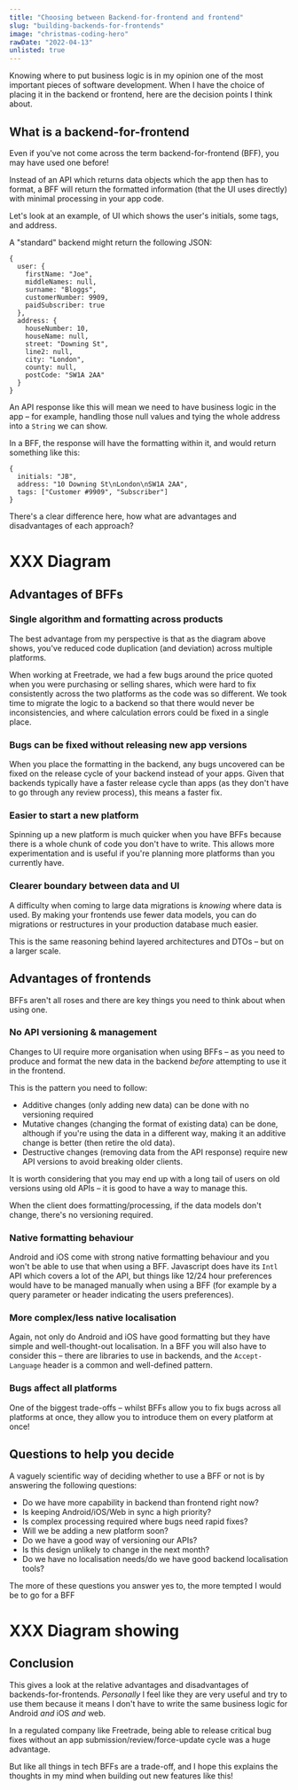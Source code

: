 ```yaml
---
title: "Choosing between Backend-for-frontend and frontend"
slug: "building-backends-for-frontends"
image: "christmas-coding-hero"
rawDate: "2022-04-13"
unlisted: true
---
```

Knowing where to put business logic is in my opinion one of the most important pieces of software development. When I have the choice of placing it in the backend or frontend, here are the decision points I think about.

## What is a backend-for-frontend

Even if you've not come across the term backend-for-frontend (BFF), you may have used one before!

Instead of an API which returns data objects which the app then has to format, a BFF will return the formatted information (that the UI uses directly) with minimal processing in your app code.

Let's look at an example, of UI which shows the user's initials, some tags, and address.

A "standard" backend might return the following JSON:

```json5
{
  user: {
    firstName: "Joe",
    middleNames: null,
    surname: "Bloggs",
    customerNumber: 9909,
    paidSubscriber: true
  },
  address: {
    houseNumber: 10,
    houseName: null,
    street: "Downing St",
    line2: null,
    city: "London",
    county: null,
    postCode: "SW1A 2AA"
  }
}
```

An API response like this will mean we need to have business logic in the app – for example, handling those null values and tying the whole address into a `String` we can show.

In a BFF, the response will have the formatting within it, and would return something like this:

```json5
{
  initials: "JB",
  address: "10 Downing St\nLondon\nSW1A 2AA",
  tags: ["Customer #9909", "Subscriber"]
}
```

There's a clear difference here, how what are advantages and disadvantages of each approach?

# XXX Diagram

## Advantages of BFFs

### Single algorithm and formatting across products

The best advantage from my perspective is that as the diagram above shows, you've reduced code duplication (and deviation) across multiple platforms.

When working at Freetrade, we had a few bugs around the price quoted when you were purchasing or selling shares, which were hard to fix consistently across the two platforms as the code was so different. We took time to migrate the logic to a backend so that there would never be inconsistencies, and where calculation errors could be fixed in a single  place.

### Bugs can be fixed without releasing new app versions

When you place the formatting in the backend, any bugs uncovered can be fixed on the release cycle of your backend instead of your apps. Given that backends typically have a faster release cycle than apps (as they don't have to go through any review process), this means a faster fix.

### Easier to start a new platform

Spinning up a new platform is much quicker when you have BFFs because there is a whole chunk of code you don't have to write. This allows more experimentation and is useful if you're planning more platforms than you currently have.

### Clearer boundary between data and UI

A difficulty when coming to large data migrations is _knowing_ where data is used. By making your frontends use fewer data models, you can do migrations or restructures in your production database much easier.

This is the same reasoning behind layered architectures and DTOs – but on a larger scale.

## Advantages of frontends

BFFs aren't all roses and there are key things you need to think about when using one.

### No API versioning & management

Changes to UI require more organisation when using BFFs – as you need to produce and format the new data in the backend _before_ attempting to use it in the frontend.

This is the pattern you need to follow:
- Additive changes (only adding new data) can be done with no versioning required
- Mutative changes (changing the format of existing data) can be done, although if you're using the data in a different way, making it an additive change is better (then retire the old data).
- Destructive changes (removing data from the API response) require new API versions to avoid breaking older clients.

It is worth considering that you may end up with a long tail of users on old versions using old APIs – it is good to have a way to manage this.

When the client does formatting/processing, if the data models don't change, there's no versioning required.

### Native formatting behaviour

Android and iOS come with strong native formatting behaviour and you won't be able to use that when using a BFF. Javascript does have its `Intl` API which covers a lot of the API, but things like 12/24 hour preferences would have to be managed manually when using a BFF (for example by a query parameter or header indicating the users preferences).

### More complex/less native localisation

Again, not only do Android and iOS have good formatting but they have simple and well-thought-out localisation. In a BFF you will also have to consider this – there are libraries to use in backends, and the `Accept-Language` header is a common and well-defined pattern.

### Bugs affect all platforms

One of the biggest trade-offs – whilst BFFs allow you to fix bugs across all platforms at once, they allow you to introduce them on every platform at once!

## Questions to help you decide

A vaguely scientific way of deciding whether to use a BFF or not is by answering the following questions:

- Do we have more capability in backend than frontend right now?
- Is keeping Android/iOS/Web in sync a high priority?
- Is complex processing required where bugs need rapid fixes?
- Will we be adding a new platform soon?
- Do we have a good way of versioning our APIs?
- Is this design unlikely to change in the next month?
- Do we have no localisation needs/do we have good backend localisation tools?

The more of these questions you answer yes to, the more tempted I would be to go for a BFF

# XXX Diagram showing

## Conclusion

This gives a look at the relative advantages and disadvantages of backends-for-frontends. _Personally_ I feel like they are very useful and try to use them because it means I don't have to write the same business logic for Android _and_ iOS _and_ web.

In a regulated company like Freetrade, being able to release critical bug fixes without an app submission/review/force-update cycle was a huge advantage.

But like all things in tech BFFs are a trade-off, and I hope this explains the thoughts in my mind when building out new features like this!